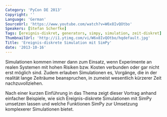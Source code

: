 ```yaml
---
Category: 'PyCon DE 2013'
Copyright: ''
Language: 'German'
SourceUrl: 'https://www.youtube.com/watch?v=W6x8IvQOtbo'
Speakers: [Stefan Scherfke]
Tags: [ereignis-diskret, generators, simpy, simulation, zeit-diskret]
ThumbnailUrl: 'http://i1.ytimg.com/vi/W6x8IvQOtbo/hqdefault.jpg'
Title: 'Ereignis-diskrete Simulation mit SimPy'
date: '2013-10-16'
---
```

Simulationen kommen immer dann zum Einsatz, wenn Experimente an realen Systemen
mit hohen Risiken bzw. Kosten verbunden oder gar nicht erst möglich sind. Zudem
erlauben Simulationen es, Vorgänge, die in der realität lange Zeiträume
beanspruchen, in zumeist wesentlich kürzerer Zeit nachzuvollziehen. 

Nach einer
kurzen Einführung in das Thema zeigt dieser Vortrag anhand einfacher Beispiele,
wie sich Ereignis-diskrete Simulationen mit SimPy umsetzen lassen und welche
Funktionen SimPy zur Umsetzung komplexerer Simulationen bietet.